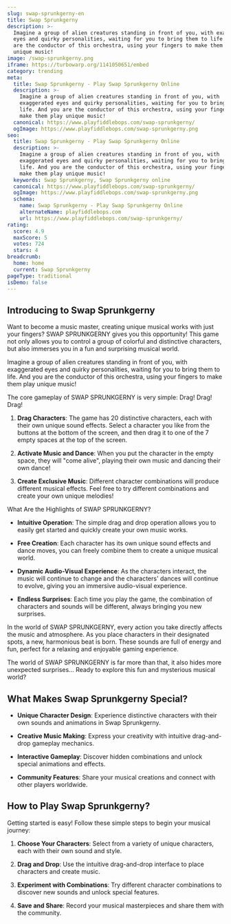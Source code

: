 ```yaml
---
slug: swap-sprunkgerny-en
title: Swap Sprunkgerny
description: >-
  Imagine a group of alien creatures standing in front of you, with exaggerated
  eyes and quirky personalities, waiting for you to bring them to life. And you
  are the conductor of this orchestra, using your fingers to make them play
  unique music!
image: /swap-sprunkgerny.png
iframe: https://turbowarp.org/1141050651/embed
category: trending
meta:
  title: Swap Sprunkgerny - Play Swap Sprunkgerny Online
  description: >-
    Imagine a group of alien creatures standing in front of you, with
    exaggerated eyes and quirky personalities, waiting for you to bring them to
    life. And you are the conductor of this orchestra, using your fingers to
    make them play unique music!
  canonical: https://www.playfiddlebops.com/swap-sprunkgerny/
  ogImage: https://www.playfiddlebops.com/swap-sprunkgerny.png
seo:
  title: Swap Sprunkgerny - Play Swap Sprunkgerny Online
  description: >-
    Imagine a group of alien creatures standing in front of you, with
    exaggerated eyes and quirky personalities, waiting for you to bring them to
    life. And you are the conductor of this orchestra, using your fingers to
    make them play unique music!
  keywords: Swap Sprunkgerny, Swap Sprunkgerny online
  canonical: https://www.playfiddlebops.com/swap-sprunkgerny/
  ogImage: https://www.playfiddlebops.com/swap-sprunkgerny.png
  schema:
    name: Swap Sprunkgerny - Play Swap Sprunkgerny Online
    alternateName: playfiddlebops.com
    url: https://www.playfiddlebops.com/swap-sprunkgerny/
rating:
  score: 4.9
  maxScore: 5
  votes: 724
  stars: 4
breadcrumb:
  home: home
  current: Swap Sprunkgerny
pageType: traditional
isDemo: false
---
```


## Introducing to Swap Sprunkgerny

Want to become a music master, creating unique musical works with just your fingers? SWAP SPRUNKGERNY gives you this opportunity! This game not only allows you to control a group of colorful and distinctive characters, but also immerses you in a fun and surprising musical world.

Imagine a group of alien creatures standing in front of you, with exaggerated eyes and quirky personalities, waiting for you to bring them to life. And you are the conductor of this orchestra, using your fingers to make them play unique music!

The core gameplay of SWAP SPRUNKGERNY is very simple: Drag! Drag! Drag!

1. **Drag Characters**: The game has 20 distinctive characters, each with their own unique sound effects. Select a character you like from the buttons at the bottom of the screen, and then drag it to one of the 7 empty spaces at the top of the screen.

1. **Activate Music and Dance**: When you put the character in the empty space, they will "come alive", playing their own music and dancing their own dance!

1. **Create Exclusive Music**: Different character combinations will produce different musical effects. Feel free to try different combinations and create your own unique melodies!

What Are the Highlights of SWAP SPRUNKGERNY?

- **Intuitive Operation**: The simple drag and drop operation allows you to easily get started and quickly create your own music works.

- **Free Creation**: Each character has its own unique sound effects and dance moves, you can freely combine them to create a unique musical world.

- **Dynamic Audio-Visual Experience**: As the characters interact, the music will continue to change and the characters' dances will continue to evolve, giving you an immersive audio-visual experience.

- **Endless Surprises**: Each time you play the game, the combination of characters and sounds will be different, always bringing you new surprises.

In the world of SWAP SPRUNKGERNY, every action you take directly affects the music and atmosphere. As you place characters in their designated spots, a new, harmonious beat is born. These sounds are full of energy and fun, perfect for a relaxing and enjoyable gaming experience.

The world of SWAP SPRUNKGERNY is far more than that, it also hides more unexpected surprises... Ready to explore this fun and mysterious musical world?

## What Makes Swap Sprunkgerny Special?

- **Unique Character Design**: Experience distinctive characters with their own sounds and animations in Swap Sprunkgerny.

- **Creative Music Making**: Express your creativity with intuitive drag-and-drop gameplay mechanics.

- **Interactive Gameplay**: Discover hidden combinations and unlock special animations and effects.

- **Community Features**: Share your musical creations and connect with other players worldwide.

## How to Play Swap Sprunkgerny?

Getting started is easy! Follow these simple steps to begin your musical journey:

1. **Choose Your Characters**: Select from a variety of unique characters, each with their own sound and style.

1. **Drag and Drop**: Use the intuitive drag-and-drop interface to place characters and create music.

1. **Experiment with Combinations**: Try different character combinations to discover new sounds and unlock special features.

1. **Save and Share**: Record your musical masterpieces and share them with the community.
